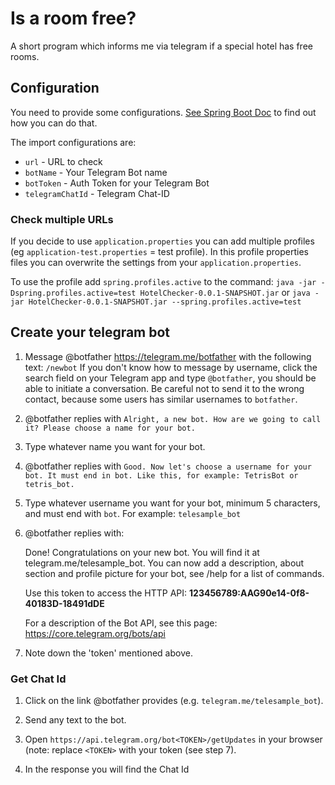 # Is a room free?
A short program which informs me via telegram if a special hotel has free rooms.

## Configuration
 You need to provide some configurations. [See Spring Boot Doc](https://docs.spring.io/spring-boot/docs/current/reference/html/boot-features-external-config.html) to find out how you can do that.
 
The import configurations are:
* `url` - URL to check
* `botName` - Your Telegram Bot name
* `botToken` - Auth Token for your Telegram Bot
* `telegramChatId` - Telegram Chat-ID

### Check multiple URLs
If you decide to use `application.properties` you can add multiple profiles (eg `application-test.properties` = test profile).
In this profile properties files you can overwrite the settings from your `application.properties`.

To use the profile add `spring.profiles.active` to the command:
```java -jar -Dspring.profiles.active=test HotelChecker-0.0.1-SNAPSHOT.jar```
or
```java -jar HotelChecker-0.0.1-SNAPSHOT.jar --spring.profiles.active=test```



## Create your telegram bot

1. Message @botfather https://telegram.me/botfather with the following
text: `/newbot`
   If you don't know how to message by username, click the search
field on your Telegram app and type `@botfather`, you should be able
to initiate a conversation. Be careful not to send it to the wrong
contact, because some users has similar usernames to `botfather`.

2. @botfather replies with `Alright, a new bot. How are we going to
call it? Please choose a name for your bot.`

3. Type whatever name you want for your bot.

4. @botfather replies with `Good. Now let's choose a username for your
bot. It must end in bot. Like this, for example: TetrisBot or
tetris_bot.`

5. Type whatever username you want for your bot, minimum 5 characters,
and must end with `bot`. For example: `telesample_bot`

6. @botfather replies with:

    Done! Congratulations on your new bot. You will find it at
telegram.me/telesample_bot. You can now add a description, about
section and profile picture for your bot, see /help for a list of
commands.

    Use this token to access the HTTP API:
    <b>123456789:AAG90e14-0f8-40183D-18491dDE</b>

    For a description of the Bot API, see this page:
https://core.telegram.org/bots/api

7. Note down the 'token' mentioned above.

### Get Chat Id
1. Click on the link @botfather provides (e.g. `telegram.me/telesample_bot`).

2. Send any text to the bot.

3. Open `https://api.telegram.org/bot<TOKEN>/getUpdates` in your browser (note: replace `<TOKEN>` with your token (see step 7).

4. In the response you will find the Chat Id